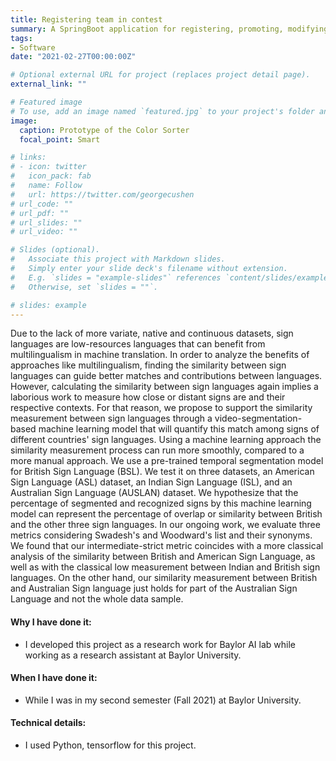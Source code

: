 ```yaml
---
title: Registering team in contest
summary: A SpringBoot application for registering, promoting, modifying teams in contests.
tags:
- Software
date: "2021-02-27T00:00:00Z"

# Optional external URL for project (replaces project detail page).
external_link: ""

# Featured image
# To use, add an image named `featured.jpg` to your project's folder and keep this below section for caption. However, caption is optional. 
image:
  caption: Prototype of the Color Sorter
  focal_point: Smart

# links:
# - icon: twitter
#   icon_pack: fab
#   name: Follow
#   url: https://twitter.com/georgecushen
# url_code: ""
# url_pdf: ""
# url_slides: ""
# url_video: ""

# Slides (optional).
#   Associate this project with Markdown slides.
#   Simply enter your slide deck's filename without extension.
#   E.g. `slides = "example-slides"` references `content/slides/example-slides.md`.
#   Otherwise, set `slides = ""`.

# slides: example
---
```


Due to the lack of more variate, native and continuous datasets, sign languages are low-resources languages that can benefit from multilingualism in machine translation. In order to analyze the benefits of approaches like multilingualism, finding the similarity between sign languages can guide better matches and contributions between languages. However, calculating the similarity between sign languages again implies a laborious work to measure how close or distant signs are and their respective contexts. For that reason, we propose to support the similarity measurement between sign languages through a video-segmentation-based machine learning model that will quantify this match among signs of different countries' sign languages. Using a machine learning approach the similarity measurement process can run more smoothly, compared to a more manual approach. We use a pre-trained temporal segmentation model for British Sign Language (BSL). We test it on three datasets, an American Sign Language (ASL) dataset, an Indian Sign Language (ISL), and an Australian Sign Language (AUSLAN) dataset. We hypothesize that the percentage of segmented and recognized signs by this machine learning model can represent the percentage of overlap or similarity between British and the other three sign languages. In our ongoing work, we evaluate three metrics considering Swadesh's and Woodward's list and their synonyms. We found that our intermediate-strict metric coincides with a more classical analysis of the similarity between British and American Sign Language, as well as with the classical low measurement between Indian and British sign languages. On the other hand, our similarity measurement between British and Australian Sign language just holds for part of the Australian Sign Language and not the whole data sample.

#### Why I have done it:
- I developed this project as a research work for Baylor AI lab while working as a research assistant at Baylor University. 

#### When I have done it: 
- While I was in my second semester (Fall 2021) at Baylor University.

#### Technical details: 
- I used Python, tensorflow for this project.
